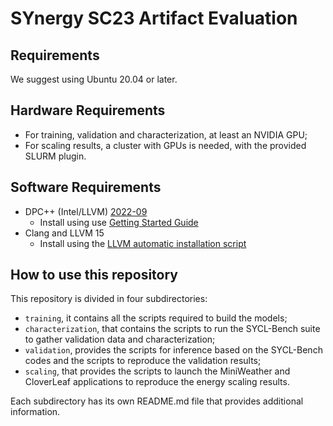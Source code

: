 # SYnergy SC23 Artifact Evaluation

## Requirements
We suggest using Ubuntu 20.04 or later.
## Hardware Requirements
- For training, validation and characterization, at least an NVIDIA GPU;
- For scaling results, a cluster with GPUs is needed, with the provided SLURM plugin.
## Software Requirements
- DPC++ (Intel/LLVM) [2022-09](https://github.com/intel/llvm/releases/tag/2022-09)
  - Install using  use [Getting Started Guide](https://github.com/intel/llvm/blob/sycl/sycl/doc/GetStartedGuide.md)
- Clang and LLVM 15
  - Install using the [LLVM automatic installation script](https://apt.llvm.org/#llvmsh)

## How to use this repository
This repository is divided in four subdirectories:
- `training`, it contains all the scripts required to build the models;
- `characterization`, that contains the scripts to run the SYCL-Bench suite to gather validation data and characterization;
- `validation`, provides the scripts for inference based on the SYCL-Bench codes and the scripts to reproduce the validation results;
- `scaling`, that provides the scripts to launch the MiniWeather and CloverLeaf applications to reproduce the energy scaling results.

Each subdirectory has its own README.md file that provides additional information.